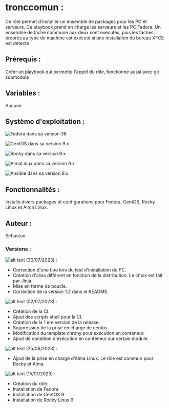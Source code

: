 # **tronccomun** :

Ce rôle permet d'installer un ensemble de packages pour les PC et serveurs.
Ce playbook prend en charge les serveurs et les PC Fedora. Un ensemble de tâche commune aux deux sont exécutés, puis les tâches propres au type de
machine est exécuté si une installation du bureau XFCE est détecté


## **Prérequis** :
Créer un playbook qui permette l'appel du rôle, fonctionne aussi avec git submodule

## **Variables** :

Aucune

## **Système d'exploitation** :

![Fedora](https://img.shields.io/badge/Fedora-294172?style=for-the-badge&logo=fedora&logoColor=white) dans sa version 38

![CentOS](https://img.shields.io/badge/cent%20os-002260?style=for-the-badge&logo=centos&logoColor=F0F0F0) dans sa version 9.x

![Rocky](https://img.shields.io/badge/rocky-002260?style=for-the-badge&logo=centos&logoColor=F0F0F0) dans sa version 9.x

![AlmaLinux](https://img.shields.io/badge/AlmaLinux-0078D6?style=for-the-badge&logo=linux&logoColor=black) dans sa version 9.x

![Ansible](https://img.shields.io/badge/ansible-%231A1918.svg?style=for-the-badge&logo=ansible&logoColor=white) dans sa version 8.x

## **Fonctionnalités** :

Installe divers packages et configurations pour Fedora, CentOS, Rocky Linux et Alma Linux.

## **Auteur** :
Sebastux.

### **Versions** :

![alt text](https://img.shields.io/badge/version-v1.3.0-brightgreen.svg "Logo Version") (30/07/2023) :
- Correction d'une tipo lors du test d'installation du PC.
- Création d'alias différent en fonction de la distribution. Le choix est fait par Jinja.
- Mise en forme de boucle.
- Correction de la version 1.2 dans le README.

![alt text](https://img.shields.io/badge/version-v1.2.0-brightgreen.svg "Logo Version") (02/07/2023) :

- Création de la CI.
- Ajout des scripts shell pour la CI.
- Création de la 1 ère version de la release.
- Suppression de la prise en charge de centos.
- Modification du template chrony pour exécution en conteneur.
- Ajout de condition d'exécution en conteneur sur certain module.

![alt text](https://img.shields.io/badge/version-v1.1.0-brightgreen.svg "Logo Version") (25/06/2023) :

- Ajout de la prise en charge d'Alma Linux. Le rôle est commun pour Rocky et Alma.

![alt text](https://img.shields.io/badge/version-v1.0.0-brightgreen.svg "Logo Version") (15/01/2023) :

  - Création du rôle.
  - Installation de Fedora
  - Installation de CentOS 9
  - Installation de Rocky Linux 9
